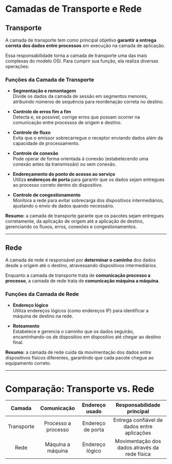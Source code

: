 # Camadas de Transporte e Rede

## Transporte

A camada de transporte tem como principal objetivo **garantir a entrega correta dos dados entre processos** em execução na camada de aplicação.

Essa responsabilidade torna a camada de transporte uma das mais complexas do modelo OSI. Para cumprir sua função, ela realiza diversas operações:

### Funções da Camada de Transporte

- **Segmentação e remontagem**  
  Divide os dados da camada de sessão em segmentos menores, atribuindo números de sequência para reordenação correta no destino.

- **Controle de erros fim a fim**  
  Detecta e, se possível, corrige erros que possam ocorrer na comunicação entre processos de origem e destino.

- **Controle de fluxo**  
  Evita que o emissor sobrecarregue o receptor enviando dados além da capacidade de processamento.

- **Controle de conexão**  
  Pode operar de forma orientada à conexão (estabelecendo uma conexão antes da transmissão) ou sem conexão.

- **Endereçamento do ponto de acesso ao serviço**  
  Utiliza **endereços de porta** para garantir que os dados sejam entregues ao processo correto dentro do dispositivo.

- **Controle de congestionamento**  
  Monitora a rede para evitar sobrecarga dos dispositivos intermediários, ajustando o envio de dados quando necessário.

**Resumo:** a camada de transporte garante que os pacotes sejam entregues corretamente, da aplicação de origem até a aplicação de destino, gerenciando os fluxos, erros, conexões e congestionamentos.

---

## Rede

A camada de rede é responsável por **determinar o caminho** dos dados desde a origem até o destino, atravessando dispositivos intermediários.

Enquanto a camada de transporte trata de **comunicação processo a processo**, a camada de rede trata de **comunicação máquina a máquina**.

### Funções da Camada de Rede

- **Endereço lógico**  
  Utiliza endereços lógicos (como endereços IP) para identificar a máquina de destino na rede.

- **Roteamento**  
  Estabelece e gerencia o caminho que os dados seguirão, encaminhando-os de dispositivo em dispositivo até chegar ao destino final.

**Resumo:** a camada de rede cuida da movimentação dos dados entre dispositivos físicos diferentes, garantindo que cada pacote chegue ao equipamento correto.

---

# Comparação: Transporte vs. Rede

| Camada | Comunicação        | Endereço usado    | Responsabilidade principal                      |
|:------:|:-------------------:|:-----------------:|:------------------------------------------------:|
| Transporte | Processo a processo | Endereço de porta | Entrega confiável de dados entre aplicações       |
| Rede       | Máquina a máquina   | Endereço lógico   | Movimentação dos dados através da rede física     |
